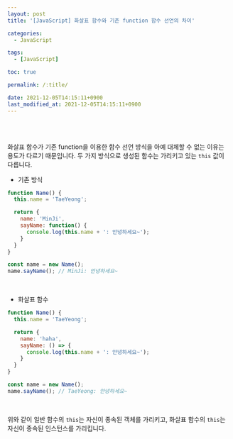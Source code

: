 ```yaml
---
layout: post
title: '[JavaScript] 화살표 함수와 기존 function 함수 선언의 차이'

categories: 
  - JavaScript

tags: 
  - [JavaScript]

toc: true

permalink: /:title/

date: 2021-12-05T14:15:11+0900
last_modified_at: 2021-12-05T14:15:11+0900
---
```


<br>
<br>

화살표 함수가 기존 function을 이용한 함수 선언 방식을 아예 대체할 수 없는 이유는 용도가 다르기 때문입니다. 두 가지 방식으로 생성된 함수는 가리키고 있는 `this` 값이 다릅니다.

- 기존 방식

```javascript
function Name() {
  this.name = 'TaeYeong';

  return {
    name: 'MinJi',
    sayName: function() {
      console.log(this.name + ': 안녕하세요~');
    }
  }
}

const name = new Name();
name.sayName(); // MinJi: 안녕하세요~
```

<br>

- 화살표 함수

```javascript
function Name() {
  this.name = 'TaeYeong';

  return {
    name: 'haha',
    sayName: () => {
      console.log(this.name + ': 안녕하세요~');
    }
  }
}

const name = new Name();
name.sayName(); // TaeYeong: 안녕하세요~
```

<br>

위와 같이 일반 함수의 `this`는 자신이 종속된 객체를 가리키고, 화살표 함수의 `this`는 자신이 종속된 인스턴스를 가리킵니다.